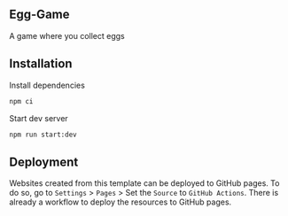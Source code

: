 ## Egg-Game

A game where you collect eggs

## Installation

Install dependencies

```sh
npm ci
```

Start dev server

```sh
npm run start:dev
```

## Deployment

Websites created from this template can be deployed to GitHub pages. To do so, go to `Settings` > `Pages` > Set the `Source` to `GitHub Actions`. There is already a workflow to deploy the resources to GitHub pages.
